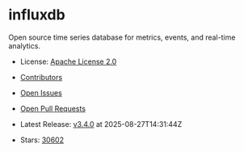# influxdb

Open source time series database for metrics, events, and real-time analytics.
- License: [Apache License 2.0](https://spdx.org/licenses/Apache-2.0.html)

- [Contributors](https://github.com/influxdata/influxdb/graphs/contributors)
- [Open Issues](https://github.com/influxdata/influxdb/issues?q=sort%3Aupdated-desc+is%3Aissue+is%3Aopen)
- [Open Pull Requests](https://github.com/influxdata/influxdb/pulls?q=sort%3Aupdated-desc+is%3Apr+is%3Aopen)
- Latest Release: [v3.4.0](https://github.com/influxdata/influxdb/releases/tag/v3.4.0) at 2025-08-27T14:31:44Z

- Stars: [30602](https://github.com/influxdata/influxdb/stargazers)

